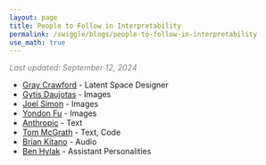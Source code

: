 ```yaml
---
layout: page
title: People to Follow in Interpretability
permalink: /swiggle/blogs/people-to-follow-in-interpretability
use_math: true
---
```


<p style="color: gray;"><em>Last updated: September 12, 2024</em></p>

- [Gray Crawford](https://x.com/graycrawford) - Latent Space Designer
- [Gytis Daujotas](https://x.com/gytdau) - Images
- [Joel Simon](https://x.com/_joelsimon/status/1831777936816664679) - Images
- [Yondon Fu](https://x.com/YondonFu/status/1808282465217532191) - Images
- [Anthropic](https://www.anthropic.com/research#interpretability) - Text
- [Tom McGrath](https://x.com/banburismus_) - Text, Code
- [Brian Kitano](https://x.com/BrianKitano) - Audio
- [Ben Hylak](https://x.com/benhylak) - Assistant Personalities
